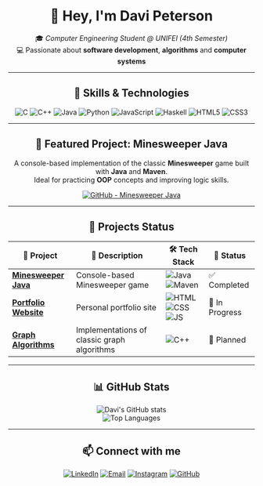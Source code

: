 <div align="center">
  
# 👋 Hey, I'm **Davi Peterson**  
🎓 *Computer Engineering Student @ UNIFEI (4th Semester)*  
💻 Passionate about **software development**, **algorithms** and **computer systems**  

---

## 🚀 Skills & Technologies

![C](https://img.shields.io/badge/C-00599C?style=for-the-badge&logo=c&logoColor=white)
![C++](https://img.shields.io/badge/C++-00599C?style=for-the-badge&logo=c%2B%2B&logoColor=white)
![Java](https://img.shields.io/badge/Java-ED8B00?style=for-the-badge&logo=openjdk&logoColor=white)
![Python](https://img.shields.io/badge/Python-3776AB?style=for-the-badge&logo=python&logoColor=white)
![JavaScript](https://img.shields.io/badge/JavaScript-F7DF1E?style=for-the-badge&logo=javascript&logoColor=black)
![Haskell](https://img.shields.io/badge/Haskell-5e5086?style=for-the-badge&logo=haskell&logoColor=white)
![HTML5](https://img.shields.io/badge/HTML5-E34F26?style=for-the-badge&logo=html5&logoColor=white)
![CSS3](https://img.shields.io/badge/CSS3-1572B6?style=for-the-badge&logo=css3&logoColor=white)

---

## 📌 Featured Project: Minesweeper Java

A console-based implementation of the classic **Minesweeper** game built with **Java** and **Maven**.  
Ideal for practicing **OOP** concepts and improving logic skills.

[![GitHub - Minesweeper Java](https://img.shields.io/badge/🔗-Repository-181717?style=for-the-badge&logo=github)](https://github.com/davipeterson/minesweeper-java)

---

## 📂 Projects Status

| 🚀 Project | 📝 Description | 🛠 Tech Stack | 📌 Status |
|------------|---------------|---------------|-----------|
| [**Minesweeper Java**](https://github.com/davipeterson/minesweeper-java) | Console-based Minesweeper game | ![Java](https://img.shields.io/badge/Java-ED8B00?style=flat&logo=openjdk&logoColor=white) ![Maven](https://img.shields.io/badge/Maven-C71A36?style=flat&logo=apache-maven&logoColor=white) | ✅ Completed |
| [**Portfolio Website**](https://github.com/davipeterson/portfolio) | Personal portfolio site | ![HTML](https://img.shields.io/badge/HTML5-E34F26?style=flat&logo=html5&logoColor=white) ![CSS](https://img.shields.io/badge/CSS3-1572B6?style=flat&logo=css3&logoColor=white) ![JS](https://img.shields.io/badge/JavaScript-F7DF1E?style=flat&logo=javascript&logoColor=black) | 🚧 In Progress |
| [**Graph Algorithms**](https://github.com/davipeterson/graph-algorithms) | Implementations of classic graph algorithms | ![C++](https://img.shields.io/badge/C++-00599C?style=flat&logo=c%2B%2B&logoColor=white) | 📝 Planned |

---

## 📊 GitHub Stats

![Davi's GitHub stats](https://github-readme-stats.vercel.app/api?username=davipeterson&show_icons=true&theme=radical)  
![Top Languages](https://github-readme-stats.vercel.app/api/top-langs/?username=davipeterson&layout=compact&theme=radical)

---

## 📫 Connect with me

[![LinkedIn](https://img.shields.io/badge/LinkedIn-0077B5?style=for-the-badge&logo=linkedin&logoColor=white)](https://www.linkedin.com/in/seu-usuario)
[![Email](https://img.shields.io/badge/Email-D14836?style=for-the-badge&logo=gmail&logoColor=white)](mailto:seu-email@gmail.com)
[![Instagram](https://img.shields.io/badge/Instagram-E4405F?style=for-the-badge&logo=instagram&logoColor=white)](https://instagram.com/seu-usuario)
[![GitHub](https://img.shields.io/badge/GitHub-100000?style=for-the-badge&logo=github&logoColor=white)](https://github.com/davipeterson)

</div>
